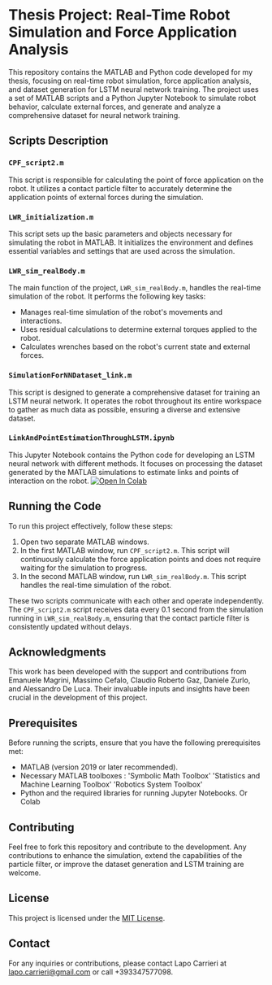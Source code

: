 # Thesis Project: Real-Time Robot Simulation and Force Application Analysis

This repository contains the MATLAB and Python code developed for my thesis, focusing on real-time robot simulation, force application analysis, and dataset generation for LSTM neural network training. The project uses a set of MATLAB scripts and a Python Jupyter Notebook to simulate robot behavior, calculate external forces, and generate and analyze a comprehensive dataset for neural network training.

## Scripts Description

### `CPF_script2.m`
This script is responsible for calculating the point of force application on the robot. It utilizes a contact particle filter to accurately determine the application points of external forces during the simulation.

### `LWR_initialization.m`
This script sets up the basic parameters and objects necessary for simulating the robot in MATLAB. It initializes the environment and defines essential variables and settings that are used across the simulation.

### `LWR_sim_realBody.m`
The main function of the project, `LWR_sim_realBody.m`, handles the real-time simulation of the robot. It performs the following key tasks:
- Manages real-time simulation of the robot's movements and interactions.
- Uses residual calculations to determine external torques applied to the robot.
- Calculates wrenches based on the robot's current state and external forces.

### `SimulationForNNDataset_link.m`
This script is designed to generate a comprehensive dataset for training an LSTM neural network. It operates the robot throughout its entire workspace to gather as much data as possible, ensuring a diverse and extensive dataset.

### `LinkAndPointEstimationThroughLSTM.ipynb`
This Jupyter Notebook contains the Python code for developing an LSTM neural network with different methods. It focuses on processing the dataset generated by the MATLAB simulations to estimate links and points of interaction on the robot.
[![Open In Colab](https://colab.research.google.com/assets/colab-badge.svg)](https://colab.research.google.com/drive/1vC3cP5G_LgPBQgHmMiIXMpivY4FpEV-5?usp=sharing)



## Running the Code

To run this project effectively, follow these steps:
1. Open two separate MATLAB windows.
2. In the first MATLAB window, run `CPF_script2.m`. This script will continuously calculate the force application points and does not require waiting for the simulation to progress.
3. In the second MATLAB window, run `LWR_sim_realBody.m`. This script handles the real-time simulation of the robot.

These two scripts communicate with each other and operate independently. The `CPF_script2.m` script receives data every 0.1 second from the simulation running in `LWR_sim_realBody.m`, ensuring that the contact particle filter is consistently updated without delays.

## Acknowledgments

This work has been developed with the support and contributions from Emanuele Magrini, Massimo Cefalo, Claudio Roberto Gaz, Daniele Zurlo, and Alessandro De Luca. Their invaluable inputs and insights have been crucial in the development of this project.

## Prerequisites

Before running the scripts, ensure that you have the following prerequisites met:
- MATLAB (version 2019 or later recommended).
- Necessary MATLAB toolboxes :
    'Symbolic Math Toolbox'
    'Statistics and Machine Learning Toolbox'
    'Robotics System Toolbox'
- Python and the required libraries for running Jupyter Notebooks. Or Colab

## Contributing

Feel free to fork this repository and contribute to the development. Any contributions to enhance the simulation, extend the capabilities of the particle filter, or improve the dataset generation and LSTM training are welcome.

## License

This project is licensed under the [MIT License](LICENSE.md).

## Contact

For any inquiries or contributions, please contact Lapo Carrieri at lapo.carrieri@gmail.com or call +393347577098.
